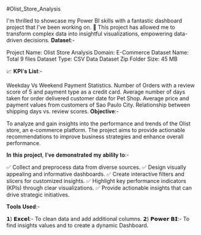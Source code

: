 #Olist_Store_Analysis

I'm thrilled to showcase my Power BI skills with a fantastic dashboard project that I've been working on. 🚀 This project has allowed me to transform complex data into insightful visualizations, empowering data-driven decisions.
𝐃𝐚𝐭𝐚𝐬𝐞𝐭:-

Project Name: Olist Store Analysis Domain: E-Commerce Dataset Name: Total 9 files Dataset Type: CSV Data Dataset Zip Folder Size: 45 MB

📈 𝐊𝐏𝐈'𝐬 𝐋𝐢𝐬𝐭:-

Weekday Vs Weekend Payment Statistics.
Number of Orders with a review score of 5 and payment type as a credit card.
Average number of days taken for order delivered customer date for Pet Shop.
Average price and payment values from customers of Sao Paulo City.
Relationship between shipping days vs. review scores.
𝐎𝐛𝐣𝐞𝐜𝐭𝐢𝐯𝐞:-

To analyze and gain insights into the performance and trends of the Olist store, an e-commerce platform. The project aims to provide actionable recommendations to improve business strategies and enhance overall performance.

𝐈𝐧 𝐭𝐡𝐢𝐬 𝐩𝐫𝐨𝐣𝐞𝐜𝐭, 𝐈'𝐯𝐞 𝐝𝐞𝐦𝐨𝐧𝐬𝐭𝐫𝐚𝐭𝐞𝐝 𝐦𝐲 𝐚𝐛𝐢𝐥𝐢𝐭𝐲 𝐭𝐨:-

✅ Collect and preprocess data from diverse sources. ✅ Design visually appealing and informative dashboards. ✅ Create interactive filters and slicers for customized insights. ✅ Highlight key performance indicators (KPIs) through clear visualizations. ✅ Provide actionable insights that can drive strategic initiatives.

𝐓𝐨𝐨𝐥𝐬 𝐔𝐬𝐞𝐝:-

𝟭) 𝗘𝘅𝗰𝗲𝗹:- To clean data and add additional columns. 𝟮) 𝗣𝗼𝘄𝗲𝗿 𝗕𝗜:- To find insights values and to create a dynamic Dashboard.
